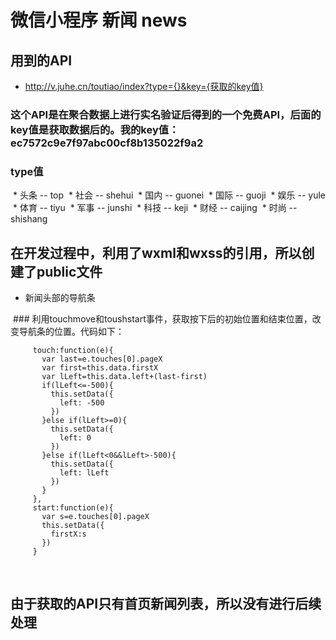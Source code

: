 # 微信小程序 新闻 news
## 用到的API
* http://v.juhe.cn/toutiao/index?type={}&key={获取的key值}

 ### 这个API是在聚合数据上进行实名验证后得到的一个免费API，后面的key值是获取数据后的。我的key值：ec7572c9e7f97abc00cf8b135022f9a2
 ### type值
  * 头条 -- top
  * 社会 -- shehui
  * 国内 -- guonei
  * 国际 -- guoji
  * 娱乐 -- yule
  * 体育 -- tiyu
  * 军事 -- junshi
  * 科技 -- keji
  * 财经 -- caijing
  * 时尚 -- shishang
  
## 在开发过程中，利用了wxml和wxss的引用，所以创建了public文件

* 新闻头部的导航条

  ### 利用touchmove和toushstart事件，获取按下后的初始位置和结束位置，改变导航条的位置。代码如下：
  
         touch:function(e){
           var last=e.touches[0].pageX
           var first=this.data.firstX
           var lLeft=this.data.left+(last-first)
           if(lLeft<=-500){
             this.setData({
               left: -500
             })
           }else if(lLeft>=0){
             this.setData({
               left: 0
             })
           }else if(lLeft<0&&lLeft>-500){
             this.setData({
               left: lLeft
             })
           }
         },
         start:function(e){
           var s=e.touches[0].pageX
           this.setData({
             firstX:s
           })
         }   
      
## 由于获取的API只有首页新闻列表，所以没有进行后续处理
